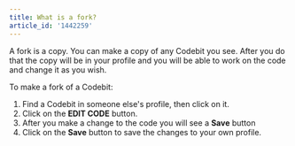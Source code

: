 ```yaml
---
title: What is a fork?
article_id: '1442259'
---
```


A fork is a copy. You can make a copy of any Codebit you see. After you do that the copy will be in your profile and you will be able to work on the code and change it as you wish.

To make a fork of a Codebit:

1. Find a Codebit in someone else's profile, then click on it.
2. Click on the **EDIT CODE** button.
3. After you make a change to the code you will see a **Save** button
4. Click on the **Save** button to save the changes to your own profile.
